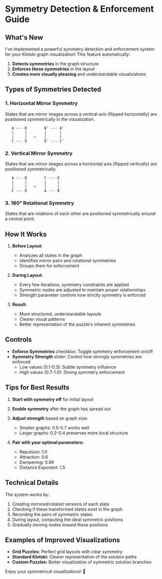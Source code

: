 # Symmetry Detection & Enforcement Guide

## What's New

I've implemented a powerful symmetry detection and enforcement system for your Klotski graph visualization! This feature automatically:

1. **Detects symmetries** in the graph structure
2. **Enforces these symmetries** in the layout
3. **Creates more visually pleasing** and understandable visualizations

## Types of Symmetries Detected

### 1. Horizontal Mirror Symmetry
States that are mirror images across a vertical axis (flipped horizontally) are positioned symmetrically in the visualization.

```
   A --- B        B' --- A'
   |     |        |      |
   |     |   →    |      |
   C --- D        D' --- C'
```

### 2. Vertical Mirror Symmetry
States that are mirror images across a horizontal axis (flipped vertically) are positioned symmetrically.

```
   A --- B        C --- D
   |     |        |     |
   |     |   →    |     |
   C --- D        A --- B
```

### 3. 180° Rotational Symmetry
States that are rotations of each other are positioned symmetrically around a central point.

## How It Works

1. **Before Layout:**
   - Analyzes all states in the graph
   - Identifies mirror pairs and rotational symmetries
   - Groups them for enforcement

2. **During Layout:**
   - Every few iterations, symmetry constraints are applied
   - Symmetric nodes are adjusted to maintain proper relationships
   - Strength parameter controls how strictly symmetry is enforced

3. **Result:**
   - More structured, understandable layouts
   - Clearer visual patterns
   - Better representation of the puzzle's inherent symmetries

## Controls

- **Enforce Symmetries** checkbox: Toggle symmetry enforcement on/off
- **Symmetry Strength** slider: Control how strongly symmetries are enforced
  - Low values (0.1-0.3): Subtle symmetry influence
  - High values (0.7-1.0): Strong symmetry enforcement

## Tips for Best Results

1. **Start with symmetry off** for initial layout
2. **Enable symmetry** after the graph has spread out
3. **Adjust strength** based on graph size:
   - Smaller graphs: 0.5-0.7 works well
   - Larger graphs: 0.2-0.4 preserves more local structure

4. **Pair with your optimal parameters:**
   - Repulsion: 1.0
   - Attraction: 0.6
   - Dampening: 0.99
   - Distance Exponent: 1.5

## Technical Details

The system works by:

1. Creating mirrored/rotated versions of each state
2. Checking if these transformed states exist in the graph
3. Recording the pairs of symmetric states
4. During layout, computing the ideal symmetric positions
5. Gradually moving nodes toward these positions

## Examples of Improved Visualizations

- **Grid Puzzles:** Perfect grid layouts with clear symmetry
- **Standard Klotski:** Clearer representation of the solution paths
- **Custom Puzzles:** Better visualization of symmetric solution branches

Enjoy your symmetrical visualizations! 🔄
